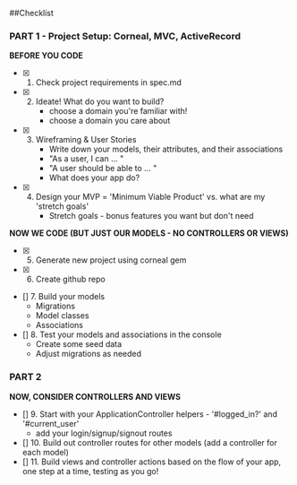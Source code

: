 ##Checklist

### PART 1 - Project Setup: Corneal, MVC, ActiveRecord

**BEFORE YOU CODE**
- [x] 1. Check project requirements in spec.md
- [x] 2. Ideate! What do you want to build?
     - choose a domain you're familiar with!
     - choose a domain you care about
- [x] 3. Wireframing & User Stories
     - Write down your models, their attributes, and their associations
     - "As a user, I can ... "
     - "A user should be able to ... "
     - What does your app do?
- [x] 4. Design your MVP = 'Minimum Viable Product' vs. what are my 'stretch goals'
     - Stretch goals - bonus features you want but don't need

**NOW WE CODE (BUT JUST OUR MODELS - NO CONTROLLERS OR VIEWS)**

- [x] 5. Generate new project using corneal gem
- [x] 6. Create github repo
- [] 7. Build your models
     - Migrations
     - Model classes
     - Associations
- [] 8. Test your models and associations in the console
     - Create some seed data
     - Adjust migrations as needed


### PART 2

**NOW, CONSIDER CONTROLLERS AND VIEWS**

- [] 9. Start with your ApplicationController helpers - '#logged_in?' and '#current_user'
     - add your login/signup/signout routes  
- [] 10. Build out controller routes for other models (add a controller for each model)
- [] 11. Build views and controller actions based on the flow of your app, one step at a time, testing as you go!

